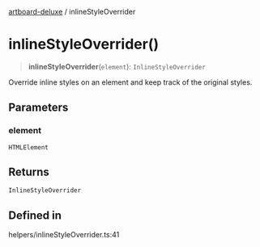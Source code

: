 [artboard-deluxe](../globals.md) / inlineStyleOverrider

# inlineStyleOverrider()

> **inlineStyleOverrider**(`element`): `InlineStyleOverrider`

Override inline styles on an element and keep track of the original styles.

## Parameters

### element

`HTMLElement`

## Returns

`InlineStyleOverrider`

## Defined in

helpers/inlineStyleOverrider.ts:41
